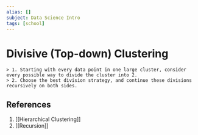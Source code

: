 ```yaml
---
alias: []
subject: Data Science Intro
tags: [school]
---
```

# Divisive (Top-down) Clustering


```ad-info
> 1. Starting with every data point in one large cluster, consider every possible way to divide the cluster into 2.
> 2. Choose the best division strategy, and continue these divisions recursively on both sides.
```

## References
1. [[Hierarchical Clustering]]
2. [[Recursion]]